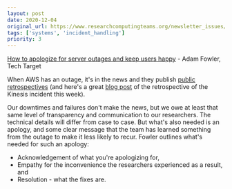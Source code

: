 ```yaml
---
layout: post
date: 2020-12-04
original_url: https://www.researchcomputingteams.org/newsletter_issues/0053
tags: ['systems', 'incident_handling']
priority: 3
---
```


<!-- markdownlint-disable MD033 -->
<!-- markdownlint-disable MD041 -->
<!-- markdownlint-disable MD049 -->

[How to apologize for server outages and keep users happy](https://searchitoperations.techtarget.com/tip/How-to-apologize-for-server-outages-and-keep-users-happy) - Adam Fowler, Tech Target

When AWS has an outage, it's in the news and they publish [public retrospectives](https://aws.amazon.com/message/11201/) (and here's a great [blog post](https://cloudirregular.substack.com/p/the-cold-reality-of-the-kinesis-incident) of the retrospective of the Kinesis incident this week).

Our downtimes and failures don't make the news, but we owe at least that same level of transparency and communication to our researchers. The technical details will differ from case to case. But what's also needed is an apology, and some clear message that the team has learned something from the outage to make it less likely to recur. Fowler outlines what's needed for such an apology:

- Acknowledgement of what you're apologizing for,
- Empathy for the inconvenience the researchers experienced as a result, and
- Resolution - what the fixes are.